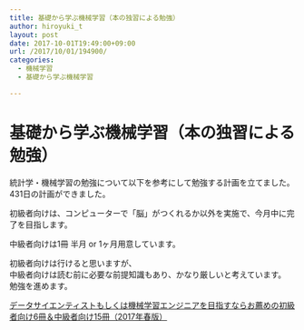 ```yaml
---
title: 基礎から学ぶ機械学習（本の独習による勉強）
author: hiroyuki_t
layout: post
date: 2017-10-01T19:49:00+09:00
url: /2017/10/01/194900/
categories:
  - 機械学習
  - 基礎から学ぶ機械学習

---
```


# 基礎から学ぶ機械学習（本の独習による勉強）

統計学・機械学習の勉強について以下を参考にして勉強する計画を立てました。
431日の計画ができました。

初級者向けは、コンピューターで「脳」がつくれるか以外を実施で、今月中に完了を目指します。

中級者向けは1冊 半月 or 1ヶ月用意しています。

初級者向けは行けると思いますが、  
中級者向けは読む前に必要な前提知識もあり、かなり厳しいと考えています。  
勉強を進めます。

[データサイエンティストもしくは機械学習エンジニアを目指すならお薦めの初級者向け6冊＆中級者向け15冊（2017年春版）](http://tjo.hatenablog.com/entry/2017/03/22/190000)
